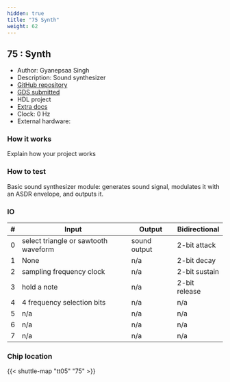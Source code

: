 ```yaml
---
hidden: true
title: "75 Synth"
weight: 62
---
```


## 75 : Synth

* Author: Gyanepsaa Singh
* Description: Sound synthesizer
* [GitHub repository](https://github.com/GyanepsaaS/TT_synth_GyanepsaaS)
* [GDS submitted](https://github.com/GyanepsaaS/TT_synth_GyanepsaaS/actions/runs/6716905119)
* HDL project
* [Extra docs]()
* Clock: 0 Hz
* External hardware: 



### How it works

Explain how your project works


### How to test

Basic sound synthesizer module: generates sound signal, modulates it with an ASDR envelope, and outputs it.


### IO

| # | Input        | Output       | Bidirectional      |
|---|--------------|--------------| -------------------|
| 0 | select triangle or sawtooth waveform  | sound output | 2-bit attack |
| 1 | None  | n/a | 2-bit decay |
| 2 | sampling frequency clock  | n/a | 2-bit sustain |
| 3 | hold a note  | n/a | 2-bit release |
| 4 | 4 frequency selection bits  | n/a | n/a |
| 5 | n/a  | n/a | n/a |
| 6 | n/a  | n/a | n/a |
| 7 | n/a  | n/a | n/a |

### Chip location

{{< shuttle-map "tt05" "75" >}}
